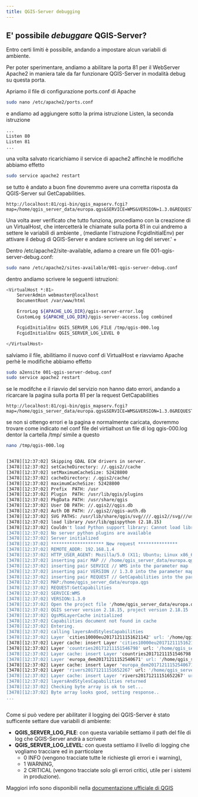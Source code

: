 ```yaml
---
title: QGIS-Server debugging
---
```


## E' possibile *debuggare* QGIS-Server?

Entro certi limiti è possibile, andando a impostare alcun variabili di ambiente.

Per poter sperimentare, andiamo a abilitare la porta 81 per il WebServer Apache2 in maniera tale da far funzionare QGIS-Server in modalità debug su questa porta.

Apriamo il file di configurazione ports.conf di Apache

```bash
sudo nano /etc/apache2/ports.conf
```

e andiamo ad aggiungere sotto la prima istruzione Listen, la seconda istruzione

```bash
...
Listen 80
Listen 81
...
```

una volta salvato ricarichiamo  il service di apache2 affinchè le modifiche abbiamo effetto

```bash
sudo service apache2 restart
```

se tutto è andato a buon fine dovremmo avere una corretta risposta da QGIS-Server sul GetCapabilities.

```
http://localhost:81/cgi-bin/qgis_mapserv.fcgi?map=/home/qgis_server_data/europa.qgs&SERVICE=WMS&VERSION=1.3.0&REQUEST=GetCapabilities
```

Una volta aver verificato che tutto funziona, procediamo con la creazione di un VirtualHost, che intercetterà le chiamate sulla porta 81
in cui andremo a settere le variabili di ambiente
    , (mediante l'istruzione FcgidInitialEnv) per attivare il debug di QGIS-Server e andare scrivere un log del server.' +

Dentro /etc/apache2/site-available, adiamo a creare un file 001-qgis-server-debug.conf:

```bash
sudo nano /etc/apache2/sites-available/001-qgis-server-debug.conf
```

dentro andiamo scrivere le seguenti istruzioni:

```bash
<VirtualHost *:81>
    ServerAdmin webmaster@localhost
    DocumentRoot /var/www/html

    ErrorLog ${APACHE_LOG_DIR}/qgis-server-error.log
    CustomLog ${APACHE_LOG_DIR}/qgis-server-access.log combined

    FcgidInitialEnv QGIS_SERVER_LOG_FILE /tmp/qgis-000.log
    FcgidInitialEnv QGIS_SERVER_LOG_LEVEL 0

</VirtualHost>
```

salviamo il file, abilitiamo il nuovo conf di VirtualHost e riavviamo Apache perhè le modifiche abbiamo effetto

```bash
sudo a2ensite 001-qgis-server-debug.conf
sudo service apache2 restart
```

se le modifche e il riavvio del servizio non hanno dato errori, andando a ricarcare la pagina sulla porta 81 per la request GetCapabilities

```
http://localhost:81/cgi-bin/qgis_mapserv.fcgi?map=/home/qgis_server_data/europa.qgs&SERVICE=WMS&VERSION=1.3.0&REQUEST=GetCapabilities
```

se non si ottengo errori e la pagina e normalmente caricata, dovremmo trovare come indicato nel conf file del virtialhost un file di log qgis-000.log dentor la cartella /tmp/
simile a questo


```bash
nano /tmp/qgis-000.log


[3478][12:37:02] Skipping GDAL ECW drivers in server.
[3478][12:37:02] setCacheDirectory: //.qgis2//cache
[3478][12:37:02] setMaximumCacheSize: 52428800
[3478][12:37:02] cacheDirectory: /.qgis2/cache/
[3478][12:37:02] maximumCacheSize: 52428800
[3478][12:37:02] Prefix  PATH: /usr
[3478][12:37:02] Plugin  PATH: /usr/lib/qgis/plugins
[3478][12:37:02] PkgData PATH: /usr/share/qgis
[3478][12:37:02] User DB PATH: //.qgis2//qgis.db
[3478][12:37:02] Auth DB PATH: //.qgis2//qgis-auth.db
[3478][12:37:02] SVG PATHS: /usr/lib/share/qgis/svg////.qgis2//svg///usr/share/qgis/svg/
[3478][12:37:02] load library /usr/lib/qgispython (2.18.15)
[3478][12:37:02] Couldn't load Python support library: Cannot load library /usr/lib/qgispython: (/usr/lib/libqgispython.so: cannot open shared object file: No such file or directory)
[3478][12:37:02] No server python plugins are available
[3478][12:37:02] Server initialized
[3478][12:37:02] ******************** New request ***************
[3478][12:37:02] REMOTE_ADDR: 192.168.1.4
[3478][12:37:02] HTTP_USER_AGENT: Mozilla/5.0 (X11; Ubuntu; Linux x86_64; rv:57.0) Gecko/20100101 Firefox/57.0
[3478][12:37:02] inserting pair MAP // /home/qgis_server_data/europa.qgs into the parameter map
[3478][12:37:02] inserting pair SERVICE // WMS into the parameter map
[3478][12:37:02] inserting pair VERSION // 1.3.0 into the parameter map
[3478][12:37:02] inserting pair REQUEST // GetCapabilities into the parameter map
[3478][12:37:02] MAP:/home/qgis_server_data/europa.qgs
[3478][12:37:02] REQUEST:GetCapabilities
[3478][12:37:02] SERVICE:WMS
[3478][12:37:02] VERSION:1.3.0
[3478][12:37:02] Open the project file '/home/qgis_server_data/europa.qgs'.
[3478][12:37:02] QGIS server version 2.18.15, project version 2.18.15
[3478][12:37:02] QgsMSLayerCache initialized
[3478][12:37:02] Capabilities document not found in cache
[3478][12:37:02] Entering.
[3478][12:37:02] calling layersAndStylesCapabilities
[3478][12:37:02] Layer 'cities10000eu20171211151621142' url: '/home/qgis_server_data/dati_geografici/cities10000eu.shp' configFile: /home/qgis_server_data/europa.qgs not found in layer cache'
[3478][12:37:02] Layer cache: insert Layer 'cities10000eu20171211151621142' url: '/home/qgis_server_data/dati_geografici/cities10000eu.shp' configFile: /home/qgis_server_data/europa.qgs
[3478][12:37:02] Layer 'countries20171211151546798' url: '/home/qgis_server_data/dati_geografici/countries.shp' configFile: /home/qgis_server_data/europa.qgs not found in layer cache'
[3478][12:37:02] Layer cache: insert Layer 'countries20171211151546798' url: '/home/qgis_server_data/dati_geografici/countries.shp' configFile: /home/qgis_server_data/europa.qgs
[3478][12:37:02] Layer 'europa_dem20171211152540671' url: '/home/qgis_server_data/dati_geografici/europa_dem.jpg' configFile: /home/qgis_server_data/europa.qgs not found in layer cache'
[3478][12:37:02] Layer cache: insert Layer 'europa_dem20171211152540671' url: '/home/qgis_server_data/dati_geografici/europa_dem.jpg' configFile: /home/qgis_server_data/europa.qgs
[3478][12:37:02] Layer 'rivers20171211151652267' url: '/home/qgis_server_data/dati_geografici/rivers.shp' configFile: /home/qgis_server_data/europa.qgs not found in layer cache'
[3478][12:37:02] Layer cache: insert Layer 'rivers20171211151652267' url: '/home/qgis_server_data/dati_geografici/rivers.shp' configFile: /home/qgis_server_data/europa.qgs
[3478][12:37:02] layersAndStylesCapabilities returned
[3478][12:37:02] Checking byte array is ok to set...
[3478][12:37:02] Byte array looks good, setting response..
...
    
```

Come si può vedere per abilitater il logging dei QGIS-Server è stato sufficente settare due variabili di ambiente:

- **QGIS_SERVER_LOG_FILE**: con questa variabile settiamo il path del file di log che QGIS-Server andrà a scrivere
- **QGIS_SERVER_LOG_LEVEL**: con questa settiamo il livello di logging che vogliamo tracciare ed in parrticolare
  - 0 INFO (vengono tracciate tutte le richieste gli errori e i warning),
  - 1 WARNING,
  - 2 CRITICAL (vengono tracciate solo gli errori critici, utile per i sistemi in produzione).


Maggiori info sono disponibili nella [documentazione ufficiale di QGIS](https://docs.qgis.org/2.18/en/docs/user_manual/working_with_ogc/ogc_server_support.html#qgis-server-logging)
